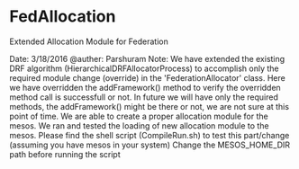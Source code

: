 # FedAllocation
Extended Allocation Module for Federation

Date: 3/18/2016
@auther: Parshuram
Note: We have extended the existing DRF algorithm (HierarchicalDRFAllocatorProcess) to accomplish only the required module change (override) in the 'FederationAllocator' class. Here we have overridden the addFramework() method to verify the overridden method call is successfull or not. In future we will have only the required methods, the addFramework() might be there or not, we are not sure at this point of time. We are able to create a proper allocation module for the mesos. We ran and tested the loading of new allocation module to the mesos.
Please find the shell script (CompileRun.sh) to test this part/change (assuming you have mesos in your system)
Change the MESOS_HOME_DIR path before running the script
